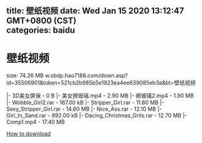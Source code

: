 
title: 壁纸视频
date: Wed Jan 15 2020 13:12:47 GMT+0800 (CST)    
categories: baidu
---

# 壁纸视频
size: 74.26 MB
 w.sbdp.hao7188.com/down.asp?id=35506901&token=521cb2b985b5e1923ea4ee639085eb3a&bt=壁纸视频
 
|- 3D美女屏保 - 0 B
|- 美女擦玻璃.mp4 - 2.90 MB
|- 擦玻璃2.mp4 - 1.90 MB
|- Wobble_Girl2.rar - 167.00 kB
|- Stripper_Girl.rar - 11.60 MB
|- Sexy_Stripper_Girl.rar - 14.60 MB
|- Nice_Ass.rar - 12.10 MB
|- Girl_In_Sand.rar - 892.00 kB
|- Dacing_Christmas_Grils.rar - 12.70 MB
|- Comp1.mp4 - 17.40 MB

[How to download](https://bpcam.bemobtrk.com/go/2ceec3aa-1ca2-46d6-b9ff-aaa5c184517c?jno=71)